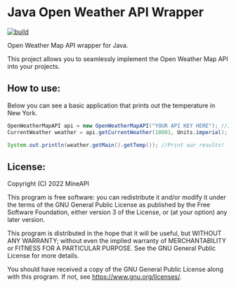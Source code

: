 # Java Open Weather API Wrapper
[![build](https://github.com/mineapi/Java-Open-Weather-API-Wrapper/actions/workflows/gradle.yml/badge.svg)](https://github.com/mineapi/Java-Open-Weather-API-Wrapper/actions/workflows/gradle.yml)

Open Weather Map API wrapper for Java.

This project allows you to seamlessly implement the Open Weather Map API into your projects.

## How to use:
Below you can see a basic application that prints out the temperature in New York.
```java
OpenWeatherMapAPI api = new OpenWeatherMapAPI("YOUR API KEY HERE"); //Initialize api wrapper!
CurrentWeather weather = api.getCurrentWeather(10001, Units.imperial); //Get current weather!

System.out.println(weather.getMain().getTemp()); //Print our results!
```

## License:
Copyright (C) 2022 MineAPI

This program is free software: you can redistribute it and/or modify
it under the terms of the GNU General Public License as published by
the Free Software Foundation, either version 3 of the License, or
(at your option) any later version.

This program is distributed in the hope that it will be useful,
but WITHOUT ANY WARRANTY; without even the implied warranty of
MERCHANTABILITY or FITNESS FOR A PARTICULAR PURPOSE.  See the
GNU General Public License for more details.

You should have received a copy of the GNU General Public License
along with this program.  If not, see <https://www.gnu.org/licenses/>.
